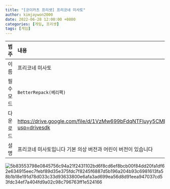 ```yaml
---
title: "[코이카츠 프리셋] 프리코네 미사토"
author: kimjaywon2000
date: 2022-06-28 12:00:00 +0800
categories: [게임, 프리셋]
tags: [게임]
---
```


| 범주             | 내용            |
|:----------------|:---------------|
| 이름             | 프리코네 미사토 |
| 필수 모드         | `BetterRepack(베리팩)`       |
| 다운로드          | https://drive.google.com/file/d/1VzMw699bFdqNTFluyy5CMBC_X6wHUBhv/view?usp=drivesdk |
| 설명             | 프리코네 미사토입니다 기본 의상 버전과 어린이 버전이 있습니다   |

![5b83553798e0845756c94a21f2431102bd6f8cd6ef8bcb00f84dd20fa1df62e634915eec7febf89d35e375fdc7f8245f6887d5b196a204b93c6981613fa58b1b18e191d78d033c33d93633800e6afa3ad699ea56d8d91eea947037cd53fdc34ef7a404fd9a02c98c796763ff1e524166](https://user-images.githubusercontent.com/76558033/176665261-c2bb7d35-4809-41b8-9b8e-995d67177fa7.png)
